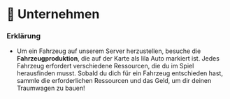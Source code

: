 # 🚗 Unternehmen

### Erklärung <a href="#0-toc-title" id="0-toc-title"></a>

+ Um ein Fahrzeug auf unserem Server herzustellen, besuche die **Fahrzeugproduktion**, die auf der Karte als lila Auto markiert ist. Jedes Fahrzeug erfordert verschiedene Ressourcen, die du im Spiel herausfinden musst. Sobald du dich für ein Fahrzeug entschieden hast, sammle die erforderlichen Ressourcen und das Geld, um dir deinen Traumwagen zu bauen!
